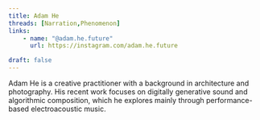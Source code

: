 ```yaml
---
title: Adam He
threads: [Narration,Phenomenon]
links: 
    - name: "@adam.he.future" 
      url: https://instagram.com/adam.he.future

draft: false
---
```


Adam He is a creative practitioner with a background in architecture and photography. His recent work focuses on digitally generative sound and algorithmic composition, which he explores mainly through performance-based electroacoustic music.